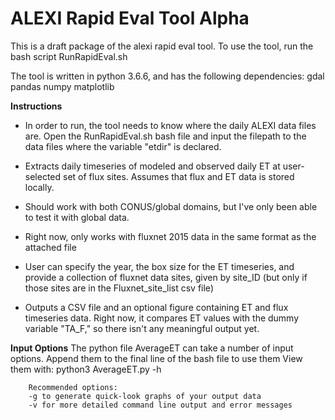 # ALEXI Rapid Eval Tool Alpha

This is a draft package of the alexi rapid eval tool. To use the tool, run the bash script RunRapidEval.sh 

The tool is written in python 3.6.6, and has the following dependencies:
        gdal
	pandas
	numpy
	matplotlib

**Instructions**

* In order to run, the tool needs to know where the daily ALEXI data files are. Open the RunRapidEval.sh bash file and input the filepath to the data files where the variable "etdir" is declared.

* Extracts daily timeseries of modeled and observed daily ET at user-selected set of flux sites. Assumes that flux and ET data is stored locally.

* Should work with both CONUS/global domains, but I've only been able to test it with global data.

* Right now, only works with fluxnet 2015 data in the same format as the attached file

* User can specify the year, the box size for the ET timeseries, and provide a collection of fluxnet data sites, given by site_ID (but only if those sites are in the Fluxnet_site_list csv file)

* Outputs a CSV file and an optional figure containing ET and flux timeseries data. Right now, it compares ET values with the dummy variable "TA_F," so there isn't any meaningful output yet.

**Input Options**
The python file AverageET can take a number of input options. Append them to the final line of the bash file to use them View them with:
        python3 AverageET.py -h
        
        Recommended options:
        -g to generate quick-look graphs of your output data
        -v for more detailed command line output and error messages
        
         

